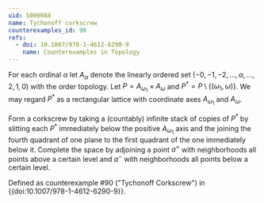 ```yaml
---
uid: S000088
name: Tychonoff corkscrew
counterexamples_id: 90
refs:
  - doi: 10.1007/978-1-4612-6290-9 
    name: Counterexamples in Topology
---
```

For each ordinal $\alpha$ let $A_\alpha$ denote the linearly ordered set $(-0, -1, -2, \dots, \alpha, \dots, 2, 1, 0)$ with the order topology. Let $P = A_{\omega_1} \times A_{\omega}$ and $P^\ast = P \setminus \{(\omega_1, \omega)\}$. We may regard $P^\ast$ as a rectangular lattice with coordinate axes $A_{\omega_1}$ and $A_\omega$.

Form a corkscrew by taking a (countably) infinite stack of copies of $P^\ast$ by slitting each $P^\ast$ immediately below the positive $A_{\omega_1}$ axis and the joining the fourth quadrant of one plane to the first quadrant of the one immediately below it. Complete the space by adjoining a point $a^+$ with neighborhoods all points above a certain level and $a^-$ with neighborhoods all points below a certain level.

Defined as counterexample #90 ("Tychonoff Corkscrew")
in {{doi:10.1007/978-1-4612-6290-9}}.
